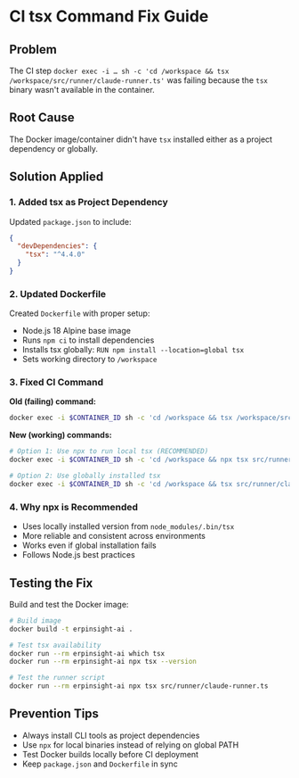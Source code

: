 # CI tsx Command Fix Guide

## Problem
The CI step `docker exec -i … sh -c 'cd /workspace && tsx /workspace/src/runner/claude-runner.ts'` was failing because the `tsx` binary wasn't available in the container.

## Root Cause
The Docker image/container didn't have `tsx` installed either as a project dependency or globally.

## Solution Applied

### 1. Added tsx as Project Dependency
Updated `package.json` to include:
```json
{
  "devDependencies": {
    "tsx": "^4.4.0"
  }
}
```

### 2. Updated Dockerfile
Created `Dockerfile` with proper setup:
- Node.js 18 Alpine base image
- Runs `npm ci` to install dependencies
- Installs tsx globally: `RUN npm install --location=global tsx`
- Sets working directory to `/workspace`

### 3. Fixed CI Command

**Old (failing) command:**
```bash
docker exec -i $CONTAINER_ID sh -c 'cd /workspace && tsx /workspace/src/runner/claude-runner.ts'
```

**New (working) commands:**
```bash
# Option 1: Use npx to run local tsx (RECOMMENDED)
docker exec -i $CONTAINER_ID sh -c 'cd /workspace && npx tsx src/runner/claude-runner.ts'

# Option 2: Use globally installed tsx
docker exec -i $CONTAINER_ID sh -c 'cd /workspace && tsx src/runner/claude-runner.ts'
```

### 4. Why npx is Recommended
- Uses locally installed version from `node_modules/.bin/tsx`
- More reliable and consistent across environments
- Works even if global installation fails
- Follows Node.js best practices

## Testing the Fix

Build and test the Docker image:
```bash
# Build image
docker build -t erpinsight-ai .

# Test tsx availability
docker run --rm erpinsight-ai which tsx
docker run --rm erpinsight-ai npx tsx --version

# Test the runner script
docker run --rm erpinsight-ai npx tsx src/runner/claude-runner.ts
```

## Prevention Tips
- Always install CLI tools as project dependencies
- Use `npx` for local binaries instead of relying on global PATH
- Test Docker builds locally before CI deployment
- Keep `package.json` and `Dockerfile` in sync